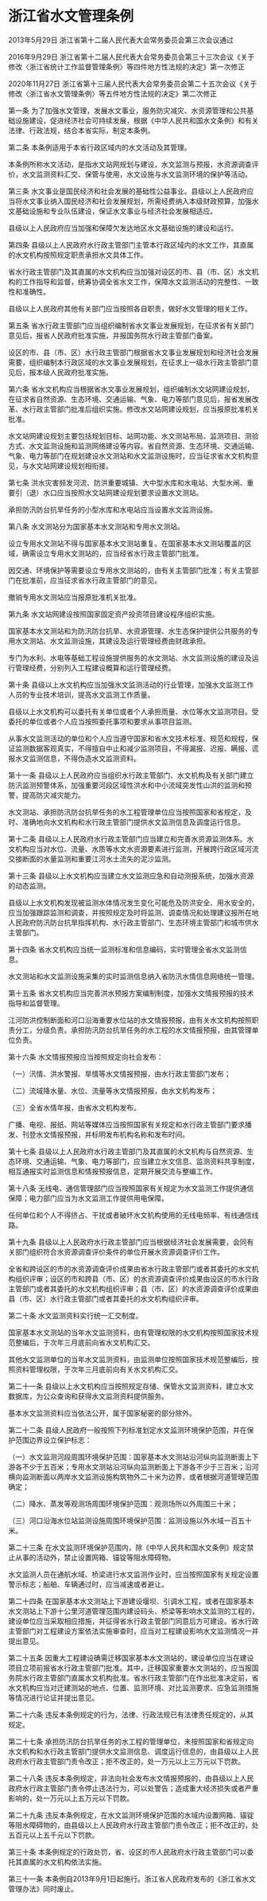 # 浙江省水文管理条例

2013年5月29日 浙江省第十二届人民代表大会常务委员会第三次会议通过

2016年9月29日 浙江省第十二届人民代表大会常务委员会第三十三次会议《关于修改〈浙江省统计工作监督管理条例〉等四件地方性法规的决定》第一次修正

2020年11月27日 浙江省第十三届人民代表大会常务委员会第二十五次会议《关于修改〈浙江省水文管理条例〉等五件地方性法规的决定》第二次修正

<!-- INFO END -->

第一条 为了加强水文管理，发展水文事业，服务防灾减灾、水资源管理和公共基础设施建设，促进经济社会可持续发展，根据《中华人民共和国水文条例》和有关法律、行政法规，结合本省实际，制定本条例。

第二条 本条例适用于本省行政区域内的水文活动及其管理。

本条例所称水文活动，是指水文站网规划与建设，水文监测与预报，水资源调查评价，水文监测资料汇交、保管与使用，水文设施与水文监测环境的保护等活动。

第三条 水文事业是国民经济和社会发展的基础性公益事业。县级以上人民政府应当将水文事业纳入国民经济和社会发展规划，所需经费纳入本级财政预算，加强水文基础设施和专业队伍建设，保证水文事业与经济社会发展相适应。

县级以上人民政府应当加强和保障欠发达地区水文基础设施的建设和运行。

第四条 县级以上人民政府水行政主管部门主管本行政区域内的水文工作，其直属的水文机构按照规定职责承担水文具体工作。

省水行政主管部门及其直属的水文机构应当加强对设区的市、县（市、区）水文机构的工作指导和监督，统筹协调全省水文工作，保障水文监测活动的完整性、一致性和准确性。

县级以上人民政府其他有关部门应当按照各自职责，做好水文管理的相关工作。

第五条 省水行政主管部门应当组织编制省水文事业发展规划，在征求省有关部门意见后，报省人民政府批准实施，并报国务院水行政主管部门备案。

设区的市、县（市、区）水行政主管部门根据省水文事业发展规划和经济社会发展需要，组织编制本行政区域的水文事业发展规划，在征求上一级水行政主管部门意见后，报本级人民政府批准实施。

第六条 省水文机构应当根据省水文事业发展规划，组织编制水文站网建设规划，在征求省自然资源、生态环境、交通运输、气象、电力等部门意见后，报省发展改革、水行政主管部门批准后组织实施。修改水文站网建设规划，应当报原批准机关批准。

水文站网建设规划主要包括规划目标、站网功能、水文测站布局、监测项目、测验方式、水文监测设施和监测网络建设等内容。省自然资源、生态环境、交通运输、气象、电力等部门在规划建设水文测站和水文监测设施时，应当征求省水文机构意见，与水文站网建设规划相衔接。

第七条 洪水灾害频发河流、防洪重要城镇、大中型水库和水电站、大型水闸、重要引（退）水口应当按照水文站网建设规划要求设置水文测站。

承担防汛防台抗旱任务的小型水库和水电站应当设置水文监测设施。

第八条 水文测站分为国家基本水文测站和专用水文测站。

设立专用水文测站不得与国家基本水文测站重复。在国家基本水文测站覆盖的区域，确需设立专用水文测站的，应当经省水行政主管部门批准。

因交通、环境保护等需要设立专用水文测站的，由有关主管部门批准；有关主管部门在批准前，应当征求省水行政主管部门的意见。

撤销专用水文测站应当报原批准机关批准。

第九条 水文站网建设按照国家固定资产投资项目建设程序组织实施。

国家基本水文测站和为防汛防台抗旱、水资源管理、水生态保护提供公共服务的专用水文测站、水文监测设施，其建设及运行管理经费由财政承担。

专门为水利、水电等基础工程设施提供服务的水文测站、水文监测设施的建设及运行管理经费，分别列入工程建设概算和运行管理经费。

第十条 县级以上水文机构应当加强水文监测活动的行业管理，加强水文监测工作人员的专业技术培训，提高水文监测工作质量。

县级以上水文机构可以委托有关单位或者个人承担雨量、水位等水文监测项目。受委托的单位或者个人应当按照委托事项和要求从事项目监测。

从事水文监测活动的单位和个人应当遵守国家和省水文技术标准、规范和规程，保证监测数据客观真实，不得擅自中止和减少监测项目，不得漏报、迟报、瞒报、谎报水文监测信息，不得伪造水文监测资料。

第十一条 县级以上人民政府应当组织水行政主管部门、水文机构及有关部门建立防汛监测预警体系，加强重要河段区域性洪水和中小流域突发性山洪的监测和预警，提高防灾减灾能力。

水文测站、承担防汛防台抗旱任务的水工程管理单位应当按照国家和省规定，及时、准确地向水文机构和水行政主管部门提供水文监测信息及调度运行信息。

第十二条 县级以上人民政府水行政主管部门应当建立和完善水资源监测体系。水文机构应当对水位、流量、水质等水文水资源要素进行监测，开展跨行政区域河流交接断面的水量监测和重要江河水土流失的泥沙监测。

第十三条 县级以上水文机构应当建立水文监测应急和自动测报系统，加强水资源的动态监测。

县级以上水文机构发现被监测水体情况发生变化可能危及防洪安全、用水安全的，应当加强跟踪监测和调查，并按照规定及时将监测、调查情况和处理建议报所在地人民政府防汛防台抗旱指挥机构、水行政主管部门、生态环境主管部门和城市供水主管部门。

第十四条 省水文机构应当统一监测标准和信息编码，实时管理全省水文监测信息。

水文测站和水文监测设施采集的实时监测信息纳入省防汛水情信息网络统一管理。

第十五条 省水文机构应当完善洪水预报方案编制制度，加强水文情报预报的技术指导和监督管理。

江河防洪控制断面和河口沿海重要水位站的水文情报预报，由有关水文机构按照职责分工，分级负责。承担防汛防台抗旱任务的水工程的水文情报预报，由其管理单位负责。

第十六条 水文情报预报应当按照规定向社会发布：

（一）汛情、洪水警报、旱情等水文情报预报，由水行政主管部门发布；

（二）流域降水量、水位、流量等水文情报预报，由水文机构发布；

（三）全省水情年报，由省水文机构发布。

广播、电视、报纸、网站等媒体应当按照国家有关规定和水行政主管部门要求播发、刊登水文情报预报，并标明发布机构名称和发布时间。

第十七条 县级以上人民政府水行政主管部门及其直属的水文机构与自然资源、生态环境、交通运输、气象、电力等部门，应当建立水文信息、监测资料共享制度，相互通报实时监测信息和情报预报信息，定期开展交流与整编工作。

第十八条 无线电、通信管理部门应当按照国家有关规定为水文监测工作提供通信保障；电力部门应当为水文监测工作提供用电保障。

任何单位和个人不得挤占、干扰或者破坏水文机构使用的无线电频率、有线通信线路。

第十九条 县级以上人民政府水行政主管部门应当根据经济社会发展需要，会同有关部门组织符合水资源调查评价条件的单位开展水资源调查评价工作。

全省和跨设区的市的水资源调查评价成果由省水行政主管部门或者其委托的水文机构组织评审；设区的市和跨县（市、区）的水资源调查评价成果由设区的市水行政主管部门或者其委托的水文机构组织评审；县（市、区）的水资源调查评价成果由县（市、区）水行政主管部门或者其委托的水文机构组织评审。

第二十条 水文监测资料实行统一汇交制度。

国家基本水文测站的当年水文监测资料，由有管理权限的水文机构按照国家技术规范整编后，于次年三月底前向省水文机构汇交。

其他水文监测单位的当年水文监测资料，由监测单位按照国家技术规范整编后，按照资料管理权限，于次年三月底前向有关水文机构汇交。

第二十一条 县级以上水文机构应当按照规定存储、保管水文监测资料，建立水文数据库，为公众查询和获得水文监测资料提供服务。

基本水文监测资料应当依法公开，属于国家秘密的部分除外。

第二十二条 县级人民政府一般按照下列标准划定水文监测环境保护范围，并在保护范围边界设立保护标志：

（一）水文监测河段周围环境保护范围：国家基本水文测站沿河纵向监测断面上下游各不少于五百米；专用水文测站沿河纵向监测断面上下游各不少于三百米；沿河横向监测断面以两岸水文监测设施构筑物外二十米为边界，或者根据河道管理范围确定；

（二）降水、蒸发等观测场周围环境保护范围：观测场所以外周围三十米；

（三）河口沿海水位站监测设施周围环境保护范围：监测设施以外水域一百五十米。

第二十三条 在水文监测环境保护范围内，除《中华人民共和国水文条例》规定禁止从事的活动外，禁止设置网箱、锚锭等阻水障碍物。

水文监测人员在通航水域、桥梁进行水文监测作业时，应当按照国家有关规定设置警示标志；船舶、车辆通过时，应当减速或者避让。

第二十四条 在国家基本水文测站上下游建设堰坝、引调水工程，或者在国家基本水文测站上下游十公里河道管理范围内建设码头、桥梁等影响水文监测的工程的，建设单位应当采取相应措施，并征得省水行政主管部门同意后方可建设。省水行政主管部门对工程建设方案依法实施审查时，应当对工程建设影响水文监测情况一并提出意见。

第二十五条 因重大工程建设确需迁移国家基本水文测站的，建设单位应当在建设项目立项前报省水行政主管部门批准。其中，迁移国家重要水文测站的，应当报国务院水行政主管部门直属水文机构批准。省水行政主管部门在作出批准决定前，省水文机构应当对迁建测站的地点、位置、监测环境、对比监测要求、应急监测措施等情况进行论证并提出意见。

第二十六条 违反本条例规定的行为，法律、行政法规已有法律责任规定的，从其规定。

第二十七条 承担防汛防台抗旱任务的水工程的管理单位，未按照国家和省规定向水文机构和水行政主管部门提供水文监测信息、调度运行信息的，由县级以上人民政府水行政主管部门责令改正；拒不改正的，处一万元以上三万元以下罚款。

第二十八条 违反本条例规定，非法向社会发布水文情报预报的，由县级以上人民政府水行政主管部门责令停止违法行为，可以处警告；造成重大经济损失或者严重影响的，处一万元以上五万元以下罚款。

第二十九条 违反本条例规定，在水文监测环境保护范围的水域内设置网箱、锚锭等阻水障碍物的，由县级以上人民政府水行政主管部门责令改正；拒不改正的，处五百元以上五千元以下罚款。

第三十条 本条例规定的行政处罚，省、设区的市人民政府水行政主管部门可以委托其直属的水文机构依法实施。

第三十一条 本条例自2013年9月1日起施行。浙江省人民政府发布的《浙江省水文管理办法》同时废止。


